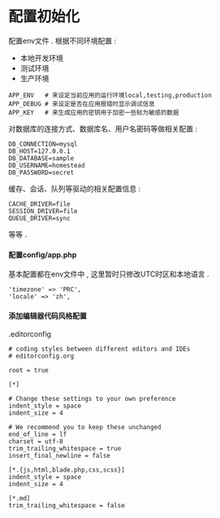# 配置初始化

配置env文件 . 根据不同环境配置 : 

* 本地开发环境
* 测试环境
* 生产环境

```
APP_ENV   # 来设定当前应用的运行环境local,testing,production
APP_DEBUG # 来设定是否在应用报错时显示调试信息
APP_KEY   # 来生成应用的密钥用于加密一些较为敏感的数据
```

对数据库的连接方式、数据库名、用户名密码等做相关配置 : 

```
DB_CONNECTION=mysql
DB_HOST=127.0.0.1
DB_DATABASE=sample
DB_USERNAME=homestead
DB_PASSWORD=secret
```

缓存、会话、队列等驱动的相关配置信息 : 

```
CACHE_DRIVER=file
SESSION_DRIVER=file
QUEUE_DRIVER=sync
```

等等 . 

#### 配置config/app.php

基本配置都在env文件中 , 这里暂时只修改UTC时区和本地语言 . 

```
'timezone' => 'PRC',
'locale' => 'zh',
```

#### 添加编辑器代码风格配置

.editorconfig

```
# coding styles between different editors and IDEs
# editorconfig.org

root = true

[*]

# Change these settings to your own preference
indent_style = space
indent_size = 4

# We recommend you to keep these unchanged
end_of_line = lf
charset = utf-8
trim_trailing_whitespace = true
insert_final_newline = false

[*.{js,html,blade.php,css,scss}]
indent_style = space
indent_size = 4

[*.md]
trim_trailing_whitespace = false
```



